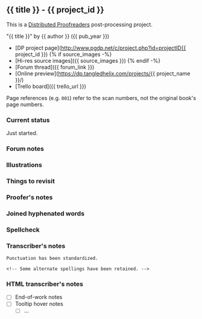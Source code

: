## {{ title }} - {{ project_id }} ##

This is a [Distributed Proofreaders](http://www.pgdp.net/) post-processing project.

"{{ title }}" by {{ author }} ({{ pub_year }})

- [DP project page](http://www.pgdp.net/c/project.php?id=projectID{{ project_id }})
{% if source_images -%}
- [Hi-res source images]({{ source_images }})
{% endif -%}
- [Forum thread]({{ forum_link }})
- [Online preview](https://dp.tangledhelix.com/projects/{{ project_name }}/)
- [Trello board]({{ trello_url }})

Page references (e.g. `001`) refer to the scan numbers, not the original book's page numbers.

### Current status ###

Just started.

### Forum notes ###

### Illustrations ###

### Things to revisit ###

### Proofer's notes ###

### Joined hyphenated words ###

### Spellcheck ###

### Transcriber's notes ###

```
Punctuation has been standardized.

<!-- Some alternate spellings have been retained. -->
```

### HTML transcriber's notes ###

- [ ] End-of-work notes
- [ ] Tooltip hover notes
    - [ ] ...
